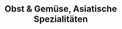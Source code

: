 ---
title: "Obst & Gemüse, Asiatische Spezialitäten"
url: /dessau-rosslau/obst-und-gemuese-asiatische-spezialitaeten/
shop: Gemüse & Obst
---